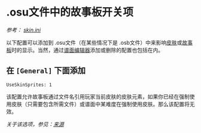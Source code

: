 # .osu文件中的故事板开关项

*参考： [skin.ini](/wiki/Skinning/Skin.ini)*

以下配置可以添加到 .osu文件（在某些情况下是 .osb文件）中来影响[皮肤](/wiki/Skinning)或[故事板](/wiki/Storyboards)时的显示。当然，通过[谱面编辑器](/wiki/Beatmap_Editor/Design)添加或删除的配置也包括在内。

## 在 `[General]` 下面添加

`UseSkinSprites: 1`

该配置允许故事板通过文件名引用玩家当前皮肤的皮肤元素，如果你已经在强制使用皮肤（只需要包含所需文件）或谱面中某难度在强制使用皮肤。那么该配置将无效。

*关于该选项，参见：[来源](https://osu.ppy.sh/community/forums/topics/1869?start=141760)*

